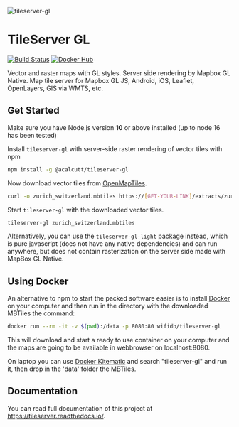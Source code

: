 ![tileserver-gl](https://cloud.githubusercontent.com/assets/59284/18173467/fa3aa2ca-7069-11e6-86b1-0f1266befeb6.jpeg)


# TileServer GL
[![Build Status](https://travis-ci.org/wifidb/tileserver-gl.svg?branch=master)](https://travis-ci.org/wifidb/tileserver-gl)
[![Docker Hub](https://img.shields.io/badge/docker-hub-blue.svg)](https://hub.docker.com/r/wifidb/tileserver-gl/)

Vector and raster maps with GL styles. Server side rendering by Mapbox GL Native. Map tile server for Mapbox GL JS, Android, iOS, Leaflet, OpenLayers, GIS via WMTS, etc.

## Get Started

Make sure you have Node.js version **10** or above installed (up to node 16 has been tested)

Install `tileserver-gl` with server-side raster rendering of vector tiles with npm

```bash
npm install -g @acalcutt/tileserver-gl
```

Now download vector tiles from [OpenMapTiles](https://openmaptiles.org/downloads/).

```bash
curl -o zurich_switzerland.mbtiles https://[GET-YOUR-LINK]/extracts/zurich_switzerland.mbtiles
```

Start `tileserver-gl` with the downloaded vector tiles.

```bash
tileserver-gl zurich_switzerland.mbtiles
```

Alternatively, you can use the `tileserver-gl-light` package instead, which is pure javascript (does not have any native dependencies) and can run anywhere, but does not contain rasterization on the server side made with MapBox GL Native.

## Using Docker

An alternative to npm to start the packed software easier is to install [Docker](https://www.docker.com/) on your computer and then run in the directory with the downloaded MBTiles the command:

```bash
docker run --rm -it -v $(pwd):/data -p 8080:80 wifidb/tileserver-gl
```

This will download and start a ready to use container on your computer and the maps are going to be available in webbrowser on localhost:8080.

On laptop you can use [Docker Kitematic](https://kitematic.com/) and search "tileserver-gl" and run it, then drop in the 'data' folder the MBTiles.

## Documentation

You can read full documentation of this project at https://tileserver.readthedocs.io/.
